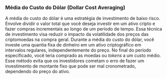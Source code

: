 ### Média do Custo do Dólar (Dollar Cost Averaging)

A média do custo do dólar é uma estratégia de investimento de baixo risco. Envolve dividir o valor total que você deseja investir em um ativo cripto e fazer compras incrementais ao longo de um período de tempo. Essa técnica de investimento visa reduzir o impacto da volatilidade dos preços das criptomoedas na compra geral. Durante a média do custo do dólar, você investe uma quantia fixa de dinheiro em um ativo criptográfico em intervalos regulares, independentemente do preço. No final do período especificado, você teria comprado as moedas ou _tokens_ a um custo médio. Esse método evita que os investidores cometam o erro de fazer um investimento de montante fixo que pode ser mal cronometrado, dependendo do preço do ativo.
